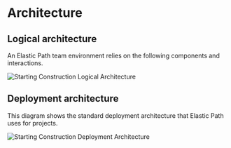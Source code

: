 # Architecture


## Logical architecture

An Elastic Path team environment relies on the following components and interactions.

![Starting Construction Logical Architecture](https://developers.elasticpath.com/sites/default/files/imported/commerce/7.1/images/architecture/deployment/Starting_Construction_Logical_Architecture.png)

## Deployment architecture

This diagram shows the standard deployment architecture that Elastic Path uses for projects.

![Starting Construction Deployment Architecture](https://developers.elasticpath.com/sites/default/files/imported/commerce/7.1/images/architecture/deployment/Starting_Construction_Deployment_Architecture.png)